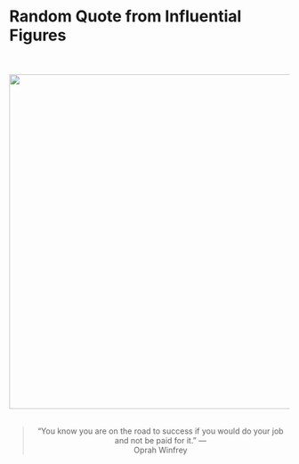# Random Quote from Influential Figures

<div align="center">
  <br>
  <br>
  <a href="https://en.wikipedia.org/wiki/Oprah_Winfrey" title="Oprah Winfrey - Wikipedia"><img src="https://upload.wikimedia.org/wikipedia/commons/f/f6/Pre_Inaugural_Reception_%2852639556983%29_%28cropped%29.jpg" width="600px"></a>
  <br>
  <br>
  <blockquote>&ldquo;You know you are on the road to success if you would do your job and not be paid for it.&rdquo; &mdash; <footer>Oprah Winfrey</footer></blockquote>
</div>
  